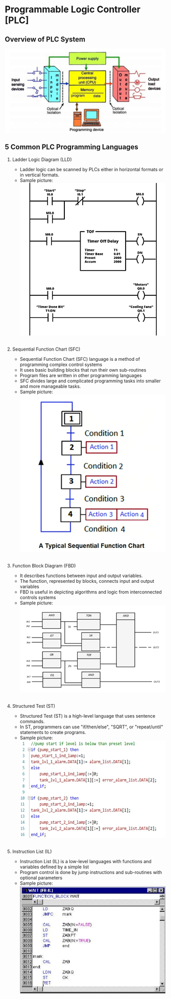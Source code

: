 # Programmable Logic Controller [PLC]

## Overview of PLC System

<img src="images/PLC_System.png" alt="PLC System Overview" />

<br/>

## 5 Common PLC Programming Languages

1) Ladder Logic Diagram (LLD)
    - Ladder logic can be scanned by PLCs either in horizontal formats or in vertical formats.
    - Sample picture: <br/>
        <img src="images/Ladder_Logic_Diagram_Sample.png" alt="Ladder Logic Diagram Sample" />
        
    <br/>

2) Sequential Function Chart (SFC)
    - Sequential Function Chart (SFC) language is a method of programming complex control systems
    - It uses basic building blocks that run their own sub-routines
    - Program files are written in other programming languages
    - SFC divides large and complicated programming tasks into smaller and more manageable tasks.
    - Sample picture: <br/>
        <img src="images/Sequential_Function_Chart_Sample.png" alt="Sequential Function Chart Sample" />

    <br/>

3) Function Block Diagram (FBD)
    - It describes functions between input and output variables.
    - The function, represented by blocks, connects input and output variables
    - FBD is useful in depicting algorithms and logic from interconnected controls systems
    - Sample picture: <br/>
        <img src="images/Function_Block_Diagram_Sample.png" alt="Function Block Diagram Sample" />

    <br/>

4) Structured Test (ST)
    - Structured Test (ST) is a high-level language that uses sentence commands.
    - In ST, programmers can use "if/then/else", "SQRT", or "repeat/until" statements to create programs.
    - Sample picture: <br/>
        <img src="images/Structured_Test_Sample.png" alt="Structured Test Sample" />

    <br/>

5) Instruction List (IL)
    - Instruction List (IL) is a low-level languages with functions and variables defined by a simple list
    - Program control is done by jump instructions and sub-routines with optional parameters
    - Sample picture: <br/>
        <img src="images/Instruction_List_Sample.png" alt="Instruction List Sample" />

    <br/>


